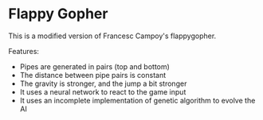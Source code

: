 # Flappy Gopher

This is a modified version of Francesc Campoy's flappygopher.

Features:

- Pipes are generated in pairs (top and bottom)
- The distance between pipe pairs is constant
- The gravity is stronger, and the jump a bit stronger
- It uses a neural network to react to the game input
- It uses an incomplete implementation of genetic algorithm to evolve the AI

